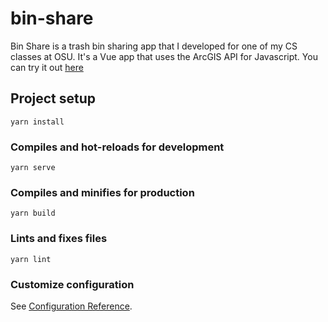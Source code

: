 # bin-share
Bin Share is a trash bin sharing app that I developed for one of my CS classes at OSU. 
It's a Vue app that uses the ArcGIS API for Javascript. 
You can try it out <a href="https://trashbin-share.web.app/" target="blank"> here</a> <br>

## Project setup
```
yarn install
```

### Compiles and hot-reloads for development
```
yarn serve
```

### Compiles and minifies for production
```
yarn build
```

### Lints and fixes files
```
yarn lint
```

### Customize configuration
See [Configuration Reference](https://cli.vuejs.org/config/).
